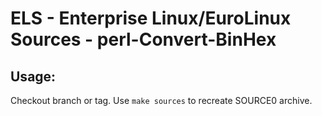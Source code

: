 # ELS - Enterprise Linux/EuroLinux Sources - perl-Convert-BinHex
 
## Usage:
  Checkout branch or tag. Use `make sources` to recreate  SOURCE0 archive.
